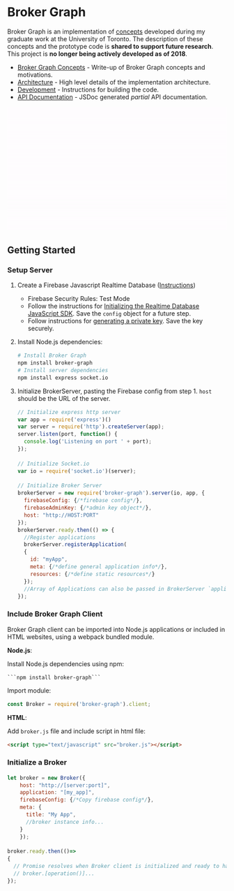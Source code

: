 # Broker Graph

Broker Graph is an implementation of [concepts](docs/CONCEPTS.md) developed during my graduate work at the University of Toronto. The description of these concepts and the prototype code is **shared to support future research**. This project is **no longer being actively developed as of 2018**.

- [Broker Graph Concepts](docs/CONCEPTS.md) - Write-up of Broker Graph concepts and motivations.
- [Architecture](docs/ARCHITECTURE.md) - High level details of the implementation architecture.
- [Development](docs/DEVELOPMENT.md) - Instructions for building the code.
- [API Documentation](https://peter-hamilton.github.io/broker-graph/) - JSDoc generated *partial* API documentation.

![Formation of Broker Graph relationships](docs/img/BrokerGraphFormation.gif)
## Getting Started

### Setup Server

1. Create a Firebase Javascript Realtime Database ([Instructions](https://firebase.google.com/docs/database/web/start))
   - Firebase Security Rules: Test Mode
   - Follow the instructions for [Initializing the Realtime Database JavaScript SDK](https://firebase.google.com/docs/database/web/start#initialize_the_javascript_sdk). Save the `config` object for a future step.
   - Follow instructions for [generating a private key](https://firebase.google.com/docs/admin/setup#initialize-sdk). Save the key securely.
2. Install Node.js dependencies:

    ```bash
    # Install Broker Graph
    npm install broker-graph
    # Install server dependencies
    npm install express socket.io
    ```

3. Initialize BrokerServer, pasting the Firebase config from step 1. `host` should be the URL of the server.

    ```javascript
    // Initialize express http server
    var app = require('express')()
    var server = require('http').createServer(app);
    server.listen(port, function() {
      console.log('Listening on port ' + port);
    });

    // Initialize Socket.io
    var io = require('socket.io')(server);

    // Initialize Broker Server
    brokerServer = new require('broker-graph').server(io, app, {
      firebaseConfig: {/*firebase config*/},
      firebaseAdminKey: {/*admin key object*/},
      host: "http://HOST:PORT"
    });
    brokerServer.ready.then(() => {
      //Register applications
      brokerServer.registerApplication(
      {
        id: "myApp",
        meta: {/*define general application info*/},
        resources: {/*define static resources*/}
      });
      //Array of Applications can also be passed in BrokerServer `applications` argument
    });
    ```

### Include Broker Graph Client

Broker Graph client can be imported into Node.js applications or included in HTML websites, using a webpack bundled module.

**Node.js**:

Install Node.js dependencies using npm:

    ```npm install broker-graph```

Import module:

```javascript
const Broker = require('broker-graph').client;
```

**HTML**:

Add `broker.js` file and include script in html file:

```html
<script type="text/javascript" src="broker.js"></script>
```

### Initialize a Broker

```javascript
let broker = new Broker({
    host: "http://[server:port]",
    application: "[my_app]",
    firebaseConfig: {/*Copy firebase config*/},
    meta: {
      title: "My App",
      //broker instance info...
    }
    });

broker.ready.then(()=>
{
  // Promise resolves when Broker client is initialized and ready to handle operations.
  // broker.[operation()]...
});

```
